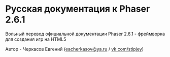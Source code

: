 # Русская документация к Phaser 2.6.1

Вольный перевод официальной документации Phaser 2.6.1 - фреймворка для создания игр на HTML5

Автор - Черкасов Евгений ([eacherkasov@ya.ru](mailto:eacherkasov@ya.ru) / [vk.com/stipjey](https://vk.com/stipjey))
